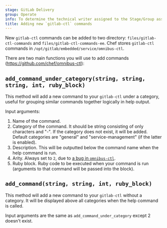 ```yaml
---
stage: GitLab Delivery
group: Operate
info: To determine the technical writer assigned to the Stage/Group associated with this page, see https://handbook.gitlab.com/handbook/product/ux/technical-writing/#assignments
title: Adding new `gitlab-ctl` commands
---
```


New `gitlab-ctl` commands can be added to two directory: `files/gitlab-ctl-commands` and `files/gitlab-ctl-commands-ee`. Chef stores `gitlab-ctl` commands in `/opt/gitlab/embedded/service/omnibus-ctl`.

There are two main functions you will use to add commands (<https://github.com/chef/omnibus-ctl>):

## `add_command_under_category(string, string, string, int, ruby_block)`

This method will add a new command to your `gitlab-ctl` under a category, useful for grouping similar commands together logically in help output.

Input arguments:

1. Name of the command.
1. Category of the command. It should be string consisting of only characters and "-". If the category does not exist, it will be added. Default categories are "general" and "service-management" (if the latter is enabled).
1. Description. This will be outputted below the command name when the help command is run.
1. Arity. Always set to `2`, due to [a bug in `omnibus-ctl`](https://github.com/chef/omnibus-ctl#add_command_under_categorystring-string-string-int-ruby_block).
1. Ruby block. Ruby code to be executed when your command is run (arguments to that command will be passed into the block).

## `add_command(string, string, int, ruby_block)`

This method will add a new command to your `gitlab-ctl` without a category. It will be displayed above all categories when the help command is called.

Input arguments are the same as `add_command_under_category` except 2 doesn't exist.
